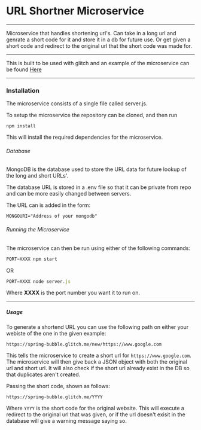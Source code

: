 # URL Shortner Microservice
-----------------------

Microservice that handles shortening url's. Can take in a long url and genrate a short code for it and store it in a db for future use. Or get given a short code and redirect to the original url that the short code was made for.

-----------------------

This is built to be used with glitch and an example of the microservice can be found [Here](https://spring-bubble.glitch.me/)

-----------------------

### Installation

The microservice consists of a single file called server.js.

To setup the microservice the repository can be cloned, and then run

```
npm install
```
This will install the required dependencies for the microservice.

###### Database

MongoDB is the database used to store the URL data for future lookup of the long and short URLs'.

The database URL is stored in a .env file so that it can be private from repo and can be more easily changed between servers.

The URL can is added in the form:
```
MONGOURI="Address of your mongodb"
```

###### Running the Microservice

The microservice can then be run using either of the following commands:

```javascript
PORT=XXXX npm start
```

OR

```javascript
PORT=XXXX node server.js
```

Where __XXXX__ is the port number you want it to run on.

-----------------------

##### Usage

To generate a shortend URL you can use the following path on either your webiste of the one in the given example:

```URL
https://spring-bubble.glitch.me/new/https://www.google.com
```

This tells the microservice to create a short url for ```https://www.google.com```. The microservice will then give back a JSON object with both the original url and short url.
It will also check if the short url already exist in the DB so that duplicates aren't created.

Passing the short code, shown as follows:

```URL
https://spring-bubble.glitch.me/YYYY
```

Where ```YYYY``` is the short code for the original website. This will execute a redirect to the original url that was given, or if the url doesn't exisit in the database will give a warning message saying so.
